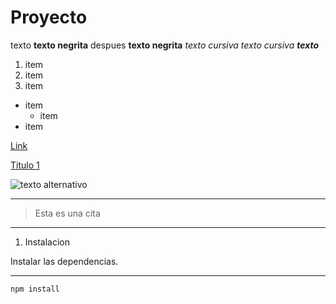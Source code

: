 <!-- markdown -->

# Proyecto
<!-- ## Proyecto
## Proyecto
#### Proyecto -->

<!-- *  _ -->
texto **texto negrita** despues
__texto negrita__
_texto cursiva_
*texto cursiva*
***texto***

1. item
2. item
3. item

<!-- - * + -->
* item
    * item
* item

[Link](www.google.com)

[Titulo 1](#proyecto)

![texto alternativo](url-imagen)
___

> Esta es una cita

***
1. Instalacion

Instalar las dependencias.

---

```bash
npm install
```


